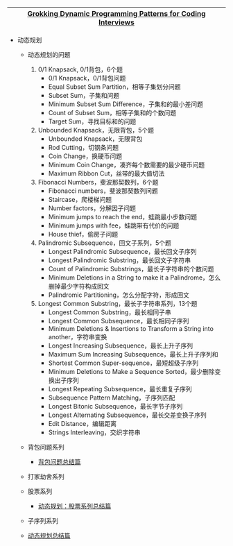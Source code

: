 

[Grokking Dynamic Programming Patterns for Coding Interviews](https://www.educative.io/courses/grokking-dynamic-programming-patterns-for-coding-interviews?aff=K7qB)|
---|


* 动态规划
  * 动态规划的问题
    1. 0/1 Knapsack, 0/1背包，6个题
       * 0/1 Knapsack，0/1背包问题
       * Equal Subset Sum Partition，相等子集划分问题
       * Subset Sum，子集和问题
       * Minimum Subset Sum Difference，子集和的最小差问题
       * Count of Subset Sum，相等子集和的个数问题
       * Target Sum，寻找目标和的问题
    2. Unbounded Knapsack，无限背包，5个题
       * Unbounded Knapsack，无限背包
       * Rod Cutting，切钢条问题
       * Coin Change，换硬币问题
       * Minimum Coin Change，凑齐每个数需要的最少硬币问题
       * Maximum Ribbon Cut，丝带的最大值切法
    3. Fibonacci Numbers，斐波那契数列，6个题
       * Fibonacci numbers，斐波那契数列问题
       * Staircase，爬楼梯问题
       * Number factors，分解因子问题
       * Minimum jumps to reach the end，蛙跳最小步数问题
       * Minimum jumps with fee，蛙跳带有代价的问题
       * House thief，偷房子问题
    4. Palindromic Subsequence，回文子系列，5个题
       * Longest Palindromic Subsequence，最长回文子序列
       * Longest Palindromic Substring，最长回文子字符串
       * Count of Palindromic Substrings，最长子字符串的个数问题
       * Minimum Deletions in a String to make it a Palindrome，怎么删掉最少字符构成回文
       * Palindromic Partitioning，怎么分配字符，形成回文
    5. Longest Common Substring，最长子字符串系列，13个题
       * Longest Common Substring，最长相同子串
       * Longest Common Subsequence，最长相同子序列
       * Minimum Deletions & Insertions to Transform a String into another，字符串变换
       * Longest Increasing Subsequence，最长上升子序列
       * Maximum Sum Increasing Subsequence，最长上升子序列和
       * Shortest Common Super-sequence，最短超级子序列
       * Minimum Deletions to Make a Sequence Sorted，最少删除变换出子序列
       * Longest Repeating Subsequence，最长重复子序列
       * Subsequence Pattern Matching，子序列匹配
       * Longest Bitonic Subsequence，最长字节子序列
       * Longest Alternating Subsequence，最长交差变换子序列
       * Edit Distance，编辑距离
       * Strings Interleaving，交织字符串
  
  * 背包问题系列
    *  [背包问题总结篇](https://mp.weixin.qq.com/s/ZOehl3U1mDiyOQjFG1wNJA)
  * 打家劫舍系列
  * 股票系列
    *  [动态规划：股票系列总结篇](https://mp.weixin.qq.com/s/sC5XyEtDQWkonKnbCvZhDw)
  * 子序列系列
  * [动态规划总结篇](https://mp.weixin.qq.com/s/ES1SXf54047496YnNdeirA)
